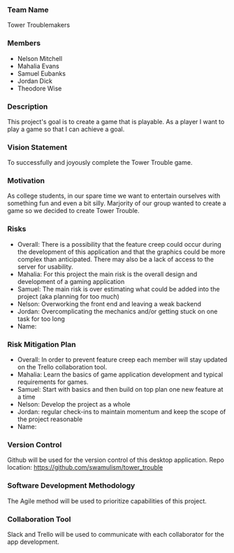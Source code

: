 ### Team Name

Tower Troublemakers 

### Members

- Nelson Mitchell
- Mahalia Evans
- Samuel Eubanks 
- Jordan Dick 
- Theodore Wise

### Description
This project's goal is to create a game that is playable.
As a player I want to play a game so that I can achieve a goal. 

### Vision Statement

To successfully and joyously complete the Tower Trouble game. 

### Motivation

As college students, in our spare time we want to entertain ourselves with something fun and even a bit silly. Marjority of our group wanted to create a game so we decided to create Tower Trouble. 

### Risks

- Overall: There is a possibility that the feature creep could occur during the development of this application and that the graphics could be more complex than anticipated. There may also be a lack of access to the server for usability. 
- Mahalia: For this project the main risk is the overall design and development of a gaming application 
- Samuel: The main risk is over estimating what could be added into the project (aka planning for too much)
- Nelson: Overworking the front end and leaving a weak backend 
- Jordan: Overcomplicating the mechanics and/or getting stuck on one task for too long
- Name: 

### Risk Mitigation Plan

- Overall: In order to prevent feature creep each member will stay updated on the Trello collaboration tool. 
- Mahalia: Learn the basics of game application development and typical requirements for games. 
- Samuel: Start with basics and then build on top plan one new feature at a time
- Nelson: Develop the project as a whole 
- Jordan: regular check-ins to maintain momentum and keep the scope of the project reasonable
- Name: 

### Version Control

Github will be used for the version control of this desktop application. Repo location:
https://github.com/swamulism/tower_trouble

### Software Development Methodology

The Agile method will be used to prioritize capabilities of this project. 

### Collaboration Tool

Slack and Trello will be used to communicate with each collaborator for the app development.



